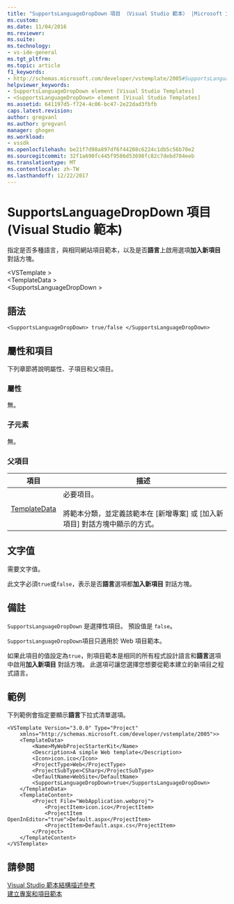 ```yaml
---
title: "SupportsLanguageDropDown 項目 （Visual Studio 範本） |Microsoft 文件"
ms.custom: 
ms.date: 11/04/2016
ms.reviewer: 
ms.suite: 
ms.technology:
- vs-ide-general
ms.tgt_pltfrm: 
ms.topic: article
f1_keywords:
- http://schemas.microsoft.com/developer/vstemplate/2005#SupportsLanguageDropDown
helpviewer_keywords:
- SupportsLanguageDropDown element [Visual Studio Templates]
- <SupportsLanguageDropDown> element [Visual Studio Templates]
ms.assetid: 641197d5-f724-4c06-bc47-2e22dad3fbfb
caps.latest.revision: 
author: gregvanl
ms.author: gregvanl
manager: ghogen
ms.workload:
- vssdk
ms.openlocfilehash: be21f7d98a897df6f44208c6224c1db5c56b70e2
ms.sourcegitcommit: 32f1a690fc445f9586d53698fc82c7debd784eeb
ms.translationtype: MT
ms.contentlocale: zh-TW
ms.lasthandoff: 12/22/2017
---
```

# <a name="supportslanguagedropdown-element-visual-studio-templates"></a>SupportsLanguageDropDown 項目 (Visual Studio 範本)
指定是否多種語言，與相同網站項目範本，以及是否**語言**上啟用選項**加入新項目** 對話方塊。  
  
 \<VSTemplate >  
 \<TemplateData >  
 \<SupportsLanguageDropDown >  
  
## <a name="syntax"></a>語法  
  
```  
<SupportsLanguageDropDown> true/false </SupportsLanguageDropDown>  
```  
  
## <a name="attributes-and-elements"></a>屬性和項目  
 下列章節將說明屬性、子項目和父項目。  
  
### <a name="attributes"></a>屬性  
 無。  
  
### <a name="child-elements"></a>子元素  
 無。  
  
### <a name="parent-elements"></a>父項目  
  
|項目|描述|  
|-------------|-----------------|  
|[TemplateData](../extensibility/templatedata-element-visual-studio-templates.md)|必要項目。<br /><br /> 將範本分類，並定義該範本在 [新增專案]  或 [加入新項目]  對話方塊中顯示的方式。|  
  
## <a name="text-value"></a>文字值  
 需要文字值。  
  
 此文字必須`true`或`false`，表示是否**語言**選項都**加入新項目** 對話方塊。  
  
## <a name="remarks"></a>備註  
 `SupportsLanguageDropDown` 是選擇性項目。 預設值是 `false`。  
  
 `SupportsLanguageDropDown`項目只適用於 Web 項目範本。  
  
 如果此項目的值設定為`true`，則項目範本是相同的所有程式設計語言和**語言**選項中啟用**加入新項目** 對話方塊。 此選項可讓您選擇您想要從範本建立的新項目之程式語言。  
  
## <a name="example"></a>範例  
 下列範例會指定要顯示**語言**下拉式清單選項。  
  
```  
<VSTemplate Version="3.0.0" Type="Project"  
    xmlns="http://schemas.microsoft.com/developer/vstemplate/2005">>  
    <TemplateData>  
        <Name>MyWebProjecStarterKit</Name>  
        <Description>A simple Web template</Description>  
        <Icon>icon.ico</Icon>  
        <ProjectType>Web</ProjectType>  
        <ProjectSubType>CSharp</ProjectSubType>  
        <DefaultName>WebSite</DefaultName>  
        <SupportsLanguageDropDown>true</SupportsLanguageDropDown>  
    </TemplateData>  
    <TemplateContent>  
        <Project File="WebApplication.webproj">  
            <ProjectItem>icon.ico</ProjectItem>  
            <ProjectItem OpenInEditor="true">Default.aspx</ProjectItem>  
            <ProjectItem>Default.aspx.cs</ProjectItem>  
        </Project>  
    </TemplateContent>  
</VSTemplate>  
```  
  
## <a name="see-also"></a>請參閱  
 [Visual Studio 範本結構描述參考](../extensibility/visual-studio-template-schema-reference.md)   
 [建立專案和項目範本](../ide/creating-project-and-item-templates.md)